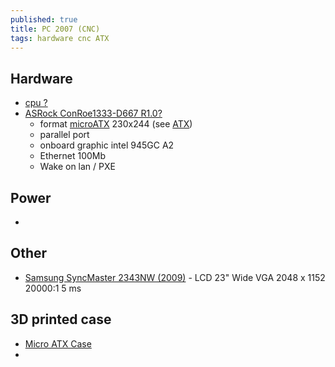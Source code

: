 ```yaml
---
published: true
title: PC 2007 (CNC)
tags: hardware cnc ATX
---
```

## Hardware
- [cpu ?]()
- [ASRock ConRoe1333-D667 R1.0?](https://www.asrock.com/mb/Intel/ConRoe1333-D667%20R1.0/)
	- format [microATX](https://en.wikipedia.org/wiki/MicroATX) 230x244 (see [ATX](https://en.wikipedia.org/wiki/ATX))
	- parallel port
    - onboard graphic intel 945GC A2
    - Ethernet 100Mb
    - Wake on lan / PXE

## Power
- []()

## Other
- [Samsung SyncMaster 2343NW (2009)](https://www.amazon.fr/gp/product/B001KBYQZI/ref=ppx_yo_dt_b_asin_title_o05_s00?ie=UTF8&psc=1) - LCD 23" Wide VGA 2048 x 1152 20000:1 5 ms

## 3D printed case
- [Micro ATX Case](https://www.thingiverse.com/thing:3892498)
- []()